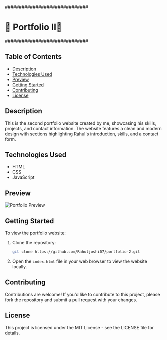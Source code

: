 ##############################
# 🎉 Portfolio II🎨 #
##############################

## Table of Contents

- [Description](#description)
- [Technologies Used](#technologies-used)
- [Preview](#preview)
- [Getting Started](#getting-started)
- [Contributing](#contributing)
- [License](#license)

## Description

This is the second portfolio website created by me, showcasing his skills, projects, and contact information. The website features a clean and modern design with sections highlighting Rahul's introduction, skills, and a contact form.

## Technologies Used

- HTML
- CSS
- JavaScript

## Preview

![Portfolio Preview](preview.png)

## Getting Started

To view the portfolio website:

1. Clone the repository:
   ```bash
   git clone https://github.com/Rahuljoshi07/portfolio-2.git

2. Open the `index.html` file in your web browser to view the website locally.

## Contributing

Contributions are welcome! If you'd like to contribute to this project, please fork the repository and submit a pull request with your changes.

## License

This project is licensed under the MIT License - see the LICENSE file for details. 
